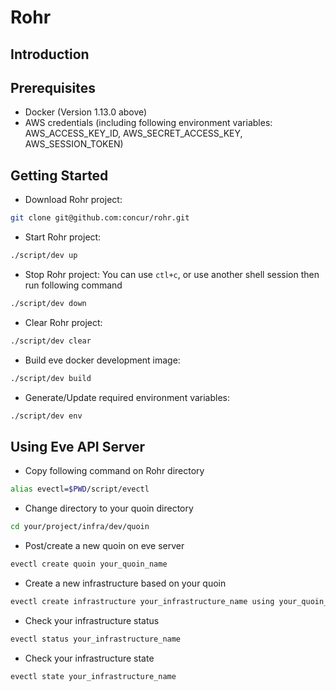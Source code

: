 Rohr
====

Introduction
------------


Prerequisites
-------------
- Docker (Version 1.13.0 above)
- AWS credentials (including following environment variables: AWS_ACCESS_KEY_ID, AWS_SECRET_ACCESS_KEY, AWS_SESSION_TOKEN)

Getting Started
---------------
- Download Rohr project:
```sh
git clone git@github.com:concur/rohr.git
```

- Start Rohr project:
```sh
./script/dev up
```

- Stop Rohr project:
You can use `ctl+c`, or use another shell session then run following command
```sh
./script/dev down
```

- Clear Rohr project:
```sh
./script/dev clear
```

- Build eve docker development image:
```sh
./script/dev build
```

- Generate/Update required environment variables:
```sh
./script/dev env
```

Using Eve API Server
--------------------
- Copy following command on Rohr directory
```sh
alias evectl=$PWD/script/evectl 
```

- Change directory to your quoin directory
```sh
cd your/project/infra/dev/quoin
```

- Post/create a new quoin on eve server
```sh
evectl create quoin your_quoin_name
```

- Create a new infrastructure based on your quoin
```sh
evectl create infrastructure your_infrastructure_name using your_quoin_name
```

- Check your infrastructure status
```sh
evectl status your_infrastructure_name
```

- Check your infrastructure state
```sh
evectl state your_infrastructure_name
```
